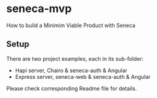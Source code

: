 seneca-mvp
==========

How to build a Minimim Viable Product with Seneca

## Setup

There are two project examples, each in its sub-folder:
 - Hapi server, Chairo & seneca-auth & Angular
 - Express server, seneca-web & seneca-auth & Angular
 
Please check corresponding Readme file for details.
